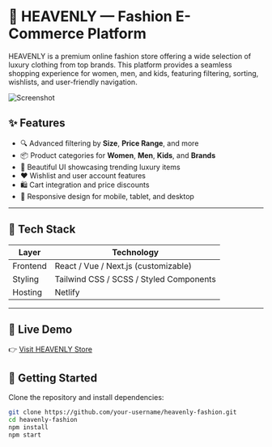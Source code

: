 # 👗 HEAVENLY — Fashion E-Commerce Platform

HEAVENLY is a premium online fashion store offering a wide selection of luxury clothing from top brands. This platform provides a seamless shopping experience for women, men, and kids, featuring filtering, sorting, wishlists, and user-friendly navigation.

![Screenshot](https://i.postimg.cc/g2rxDx7D/Screenshot-2025-07-16-132011.png)

## ✨ Features

- 🔍 Advanced filtering by **Size**, **Price Range**, and more
- 📦 Product categories for **Women**, **Men**, **Kids**, and **Brands**
- 💅 Beautiful UI showcasing trending luxury items
- ❤️ Wishlist and user account features
- 🛍 Cart integration and price discounts
- 🎨 Responsive design for mobile, tablet, and desktop

---

## 🧰 Tech Stack

| Layer         | Technology               |
|---------------|---------------------------|
| Frontend      | React / Vue / Next.js (customizable) |
| Styling       | Tailwind CSS / SCSS / Styled Components |
| Hosting       | Netlify |

---
## 🔗 Live Demo

👉 [Visit HEAVENLY Store](https://heavenlyfashionecommerce.netlify.app)  

## 🚀 Getting Started

Clone the repository and install dependencies:

```bash
git clone https://github.com/your-username/heavenly-fashion.git
cd heavenly-fashion
npm install
npm start




